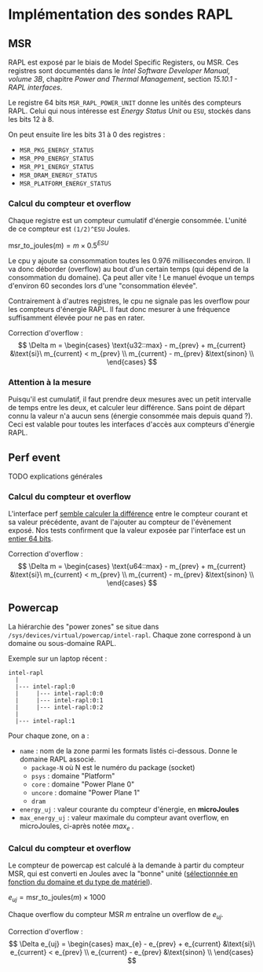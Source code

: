 # Implémentation des sondes RAPL

## MSR

RAPL est exposé par le biais de Model Specific Registers, ou MSR.
Ces registres sont documentés dans le _Intel Software Developer Manual, volume 3B_, chapitre _Power and Thermal Management_, section _15.10.1 - RAPL interfaces_.

Le registre 64 bits `MSR_RAPL_POWER_UNIT` donne les unités des compteurs RAPL.
Celui qui nous intéresse est _Energy Status Unit_ ou `ESU`, stockés dans les bits 12 à 8.

On peut ensuite lire les bits 31 à 0 des registres :
- `MSR_PKG_ENERGY_STATUS`
- `MSR_PP0_ENERGY_STATUS`
- `MSR_PP1_ENERGY_STATUS`
- `MSR_DRAM_ENERGY_STATUS`
- `MSR_PLATFORM_ENERGY_STATUS`

### Calcul du compteur et overflow

Chaque registre est un compteur cumulatif d'énergie consommée. L'unité de ce compteur est `(1/2)^ESU` Joules.

$\text{msr\_to\_joules}(m) = m \times 0.5^{ESU}$

Le cpu y ajoute sa consommation toutes les 0.976 millisecondes environ. Il va donc déborder (overflow) au bout d'un certain temps (qui dépend de la consommation du domaine). Ça peut aller vite ! Le manuel évoque un temps d'environ 60 secondes lors d'une "consommation élevée".

Contrairement à d'autres registres, le cpu ne signale pas les overflow pour les compteurs d'énergie RAPL. Il faut donc mesurer à une fréquence suffisamment élevée pour ne pas en rater.

Correction d'overflow :
$$
\Delta m =
\begin{cases}
  \text{u32::max} - m_{prev} + m_{current} &\text{si}\ m_{current} < m_{prev} \\
  m_{current} - m_{prev} &\text{sinon} \\
\end{cases}
$$

### Attention à la mesure

Puisqu'il est cumulatif, il faut prendre deux mesures avec un petit intervalle de temps entre les deux, et calculer leur différence. Sans point de départ connu la valeur n'a aucun sens (énergie consommée mais depuis quand ?). Ceci est valable pour toutes les interfaces d'accès aux compteurs d'énergie RAPL.

## Perf event

TODO explications générales

### Calcul du compteur et overflow

L'interface perf [semble calculer la différence](https://github.com/torvalds/linux/blob/921bdc72a0d68977092d6a64855a1b8967acc1d9/arch/x86/events/rapl.c#LL200C2-L200C2) entre le compteur courant et sa valeur précédente, avant de l'ajouter au compteur de l'évènement exposé. Nos tests confirment que la valeur exposée par l'interface est un [entier 64 bits](https://lwn.net/Articles/573602/).

Correction d'overflow :
$$
\Delta m =
\begin{cases}
  \text{u64::max} - m_{prev} + m_{current} &\text{si}\ m_{current} < m_{prev} \\
  m_{current} - m_{prev} &\text{sinon} \\
\end{cases}
$$

## Powercap

La hiérarchie des "power zones" se situe dans `/sys/devices/virtual/powercap/intel-rapl`.
Chaque zone correspond à un domaine ou sous-domaine RAPL.

Exemple sur un laptop récent :
```
intel-rapl
  |
  |--- intel-rapl:0
  |     |--- intel-rapl:0:0
  |     |--- intel-rapl:0:1
  |     |--- intel-rapl:0:2
  |
  |--- intel-rapl:1
```

Pour chaque zone, on a :
- `name` : nom de la zone parmi les formats listés ci-dessous. Donne le domaine RAPL associé.
    - `package-N` où N est le numéro du package (socket)
    - `psys` : domaine "Platform"
    - `core` : domaine "Power Plane 0"
    - `uncore` : domaine "Power Plane 1"
    - `dram`
- `energy_uj` : valeur courante du compteur d'énergie, en **microJoules**
- `max_energy_uj` : valeur maximale du compteur avant overflow, en microJoules, ci-après notée $max_e$ .

### Calcul du compteur et overflow

Le compteur de powercap est calculé à la demande à partir du compteur MSR,  qui est converti en Joules avec la "bonne" unité ([sélectionnée en fonction du domaine et du type de matériel](https://github.com/torvalds/linux/blob/9e87b63ed37e202c77aa17d4112da6ae0c7c097c/drivers/powercap/intel_rapl_common.c#L167)).

$e_{uj} = \text{msr\_to\_joules}(m) \times 1000$

Chaque overflow du compteur MSR $m$ entraîne un overflow de $e_{uj}$.

Correction d'overflow :
$$
\Delta e_{uj} =
\begin{cases}
  max_{e} - e_{prev} + e_{current} &\text{si}\ e_{current} < e_{prev} \\
  e_{current} - e_{prev} &\text{sinon} \\
\end{cases}
$$
